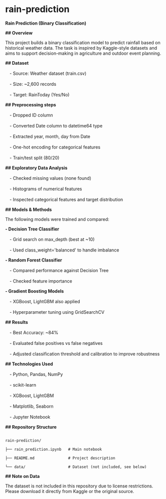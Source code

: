 # rain-prediction

**Rain Prediction (Binary Classification)**

**## Overview**

This project builds a binary classification model to predict rainfall based on historical weather data.
The task is inspired by Kaggle-style datasets and aims to support decision-making in agriculture and outdoor event planning.

**## Dataset**

　- Source: Weather dataset (train.csv)

　- Size: ~2,600 records

　- Target: RainToday (Yes/No)

**## Preprocessing steps**

　- Dropped ID column

　- Converted Date column to datetime64 type

　- Extracted year, month, day from Date

　- One-hot encoding for categorical features

　- Train/test split (80/20)

**## Exploratory Data Analysis**

　- Checked missing values (none found)

　- Histograms of numerical features

　- Inspected categorical features and target distribution

**## Models & Methods**

The following models were trained and compared:

**- Decision Tree Classifier**

　- Grid search on max_depth (best at ~10)

　- Used class_weight='balanced' to handle imbalance

**- Random Forest Classifier**

　- Compared performance against Decision Tree

　- Checked feature importance

**- Gradient Boosting Models**

　- XGBoost, LightGBM also applied

　- Hyperparameter tuning using GridSearchCV

**## Results**

　- Best Accuracy: ~84%

　- Evaluated false positives vs false negatives

　- Adjusted classification threshold and calibration to improve robustness

**## Technologies Used**

　- Python, Pandas, NumPy

　- scikit-learn

　- XGBoost, LightGBM

　- Matplotlib, Seaborn

　- Jupyter Notebook

**## Repository Structure**

```

rain-prediction/

├── rain_prediction.ipynb   # Main notebook

├── README.md               # Project description

└── data/                   # Dataset (not included, see below)

```

**## Note on Data**

The dataset is not included in this repository due to license restrictions.
Please download it directly from Kaggle or the original source.
